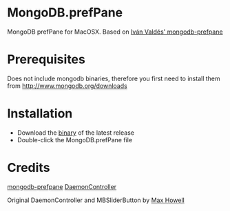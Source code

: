 MongoDB.prefPane
================

MongoDB prefPane for MacOSX. Based on [Iván Valdés' mongodb-prefpane](https://github.com/ivanvc/mongodb-prefpane)

Prerequisites
=============

Does not include mongodb binaries, therefore you first need to install them from http://www.mongodb.org/downloads

Installation
============

* Download the [binary](https://github.com/tessus/MongoDB-prefPane/releases/latest) of the latest release
* Double-click the MongoDB.prefPane file

Credits
=======

[mongodb-prefpane](https://github.com/ivanvc/mongodb-prefpane)
[DaemonController](https://github.com/ivanvc/DaemonController)

Original DaemonController and MBSliderButton by [Max Howell](https://github.com/mxcl)

